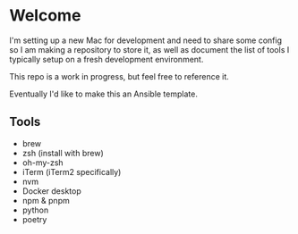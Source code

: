 # Welcome
I'm setting up a new Mac for development and need to share some config so I am making a repository to store it, as well as document the list of tools I typically setup on a fresh development environment.

This repo is a work in progress, but feel free to reference it.

Eventually I'd like to make this an Ansible template.


## Tools
- brew
- zsh (install with brew)
- oh-my-zsh 
- iTerm (iTerm2 specifically)
- nvm
- Docker desktop
- npm & pnpm
- python
- poetry
